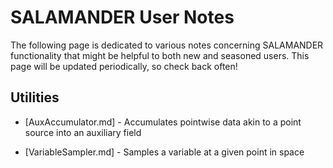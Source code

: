 # SALAMANDER User Notes

The following page is dedicated to various notes concerning SALAMANDER functionality
that might be helpful to both new and seasoned users. This page will be updated
periodically, so check back often!

## Utilities

- [AuxAccumulator.md] - Accumulates pointwise data akin to a point source into an auxiliary field

- [VariableSampler.md] - Samples a variable at a given point in space
